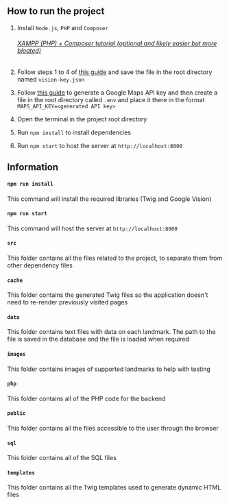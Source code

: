 ## How to run the project

1. Install `Node.js`, `PHP` and `Composer`

    ###### [XAMPP (PHP) + Composer tutorial (optional and likely easier but more bloated)](https://thecodedeveloper.com/install-composer-windows-xampp/)

2. Follow steps 1 to 4 of [this guide](https://cloud.google.com/vision/docs/quickstart-client-libraries#before-you-begin) and save the file in the root directory named `vision-key.json`
3. Follow [this guide](https://developers.google.com/maps/documentation/javascript/adding-a-google-map#step_3_get_an_api_key) to generate a Google Maps API key and then create a file in the root directory called `.env` and place it there in the format `MAPS_API_KEY=<generated API key>`
4. Open the terminal in the project root directory
5. Run `npm install` to install dependencies
6. Run `npm start` to host the server at `http://localhost:8000`

## Information

#### `npm run install`

This command will install the required libraries (Twig and Google Vision)

#### `npm run start`

This command will host the server at `http://localhost:8000`

#### `src`

This folder contains all the files related to the project, to separate them from other dependency files

#### `cache`

This folder contains the generated Twig files so the application doesn't need to re-render previously visited pages

#### `data`

This folder contains text files with data on each landmark. The path to the file is saved in the database and the file is loaded when required

#### `images`

This folder contains images of supported landmarks to help with testing

#### `php`

This folder contains all of the PHP code for the backend

#### `public`

This folder contains all the files accessible to the user through the browser

#### `sql`

This folder contains all of the SQL files

#### `templates`

This folder contains all the Twig templates used to generate dynamic HTML files
